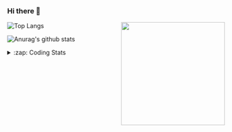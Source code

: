 ### Hi there 👋

<!--
**tao8687/tao8687** is a ✨ _special_ ✨ repository because its `README.md` (this file) appears on your GitHub profile.

Here are some ideas to get you started:

- 🔭 I’m currently working on ...
- 🌱 I’m currently learning ...
- 👯 I’m looking to collaborate on ...
- 🤔 I’m looking for help with ...
- 💬 Ask me about ...
- 📫 How to reach me: ...
- 😄 Pronouns: ...
- ⚡ Fun fact: ...
-->

<img align='right' src="https://media.giphy.com/media/M9gbBd9nbDrOTu1Mqx/giphy.gif" width="240">

  
![Top Langs](https://github-readme-stats.vercel.app/api/top-langs/?username=tao8687&layout=compact&title_color=23238E&text_color=A67D3D)

![Anurag's github stats](https://github-readme-stats.vercel.app/api?username=tao8687&show_icons=true&&text_color=A67D3D&title_color=23238E&show_icons=false&count_private=true&hide=stars)

<details>
  <summary>:zap: Coding Stats</summary>
  <br>
    
<!--START_SECTION:waka-->

```txt
From: 07 June 2025 - To: 14 June 2025

C                     8 hrs           ██████████░░░░░░░░░░░░░░░   40.65 %
CMake                 4 hrs 18 mins   █████▒░░░░░░░░░░░░░░░░░░░   21.87 %
Makefile              3 hrs 40 mins   ████▓░░░░░░░░░░░░░░░░░░░░   18.66 %
Markdown              53 mins         █░░░░░░░░░░░░░░░░░░░░░░░░   04.52 %
XML                   42 mins         █░░░░░░░░░░░░░░░░░░░░░░░░   03.59 %
```

<!--END_SECTION:waka-->
</details>
